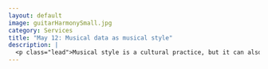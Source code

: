```yaml
---
layout: default
image: guitarHarmonySmall.jpg
category: Services
title: "May 12: Musical data as musical style"
description: |
  <p class="lead">Musical style is a cultural practice, but it can also (to an extent) be represented via data. What is the relationship between data, statistics, and computation on one hand, and musical style on the other?<br/><br/><em>Before class</em> please read/watch the following:<ul><li>Michel Foucault, <em>The Archaeology of Knowledge</em>, Chapter 1, <a href="https://drive.google.com/open?id=0B9o4hmKNoi6cWHRFM0xPQ2cwOWM">The Unities of Discourse</a> (pp. 21–30). (Must be logged into Google Drive with your CU account.)</li><li>Leonard Meyer, <em>Style and Music</em>, Chapter 1, <a href="https://drive.google.com/open?id=0B9o4hmKNoi6ceDNSU2RkV3Y1blE">Toward a Theory of Style</a>, excerpts (ditto).</li><li><em>Open Music Theory</em>, <a href="http://openmusictheory.com/functions.html">Introduction to musical functions</a></li><li><em>Open Music Theory</em>, <a href="http://openmusictheory.com/popRockHarmony.html">Harmony in pop/rock music</a> (be sure to follow the links for examples)</li></ul></p>
---
```

